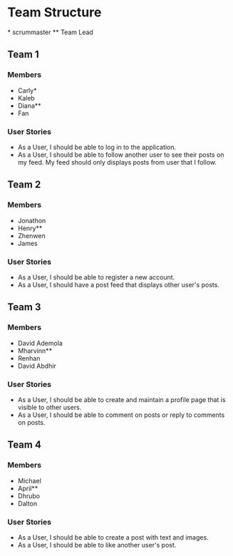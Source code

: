 # Team Structure
\* scrummaster
** Team Lead
## Team 1
### Members
- Carly*
- Kaleb
- Diana**
- Fan

### User Stories
- As a User, I should be able to log in to the application.
- As a User, I should be able to follow another user to see their posts on my feed. My feed should only displays posts from user that I follow.

## Team 2
### Members
- Jonathon
- Henry**
- Zhenwen
- James

### User Stories
- As a User, I should be able to register a new account.
- As a User, I should have a post feed that displays other user's posts.

## Team 3
### Members
- David Ademola
- Mharvinn**
- Renhan
- David Abdhir

### User Stories
- As a User, I should be able to create and maintain a profile page that is visible to other users.
- As a User, I should be able to comment on posts or reply to comments on posts.

## Team 4
### Members
- Michael
- April**
- Dhrubo
- Dalton

### User Stories
- As a User, I should be able to create a post with text and images.
- As a User, I should be able to like another user's post.